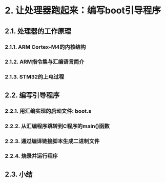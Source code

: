 # 2. 让处理器跑起来：编写boot引导程序

## 2.1. 处理器的工作原理
### 2.1.1. ARM Cortex-M4的内核结构
### 2.1.2. ARM指令集与汇编语言简介
### 2.1.3. STM32的上电过程
## 2.2. 编写引导程序
### 2.2.1. 用汇编实现的启动文件: boot.s
### 2.2.2. 从汇编程序跳转到C程序的main()函数
### 2.2.3. 通过编译链接脚本生成二进制文件
### 2.2.4. 烧录并运行程序
## 2.3. 小结




